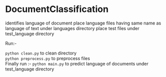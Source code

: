 # DocumentClassification
identifies language of document
place language files having same name as language of text under languages directory
place test files under test_language directory

Run:-

`python clean.py` to clean directory  
`python preprocess.py` to preprocess files  
Finally run :-
`python main.py` to predict language of documents under test_language directory
